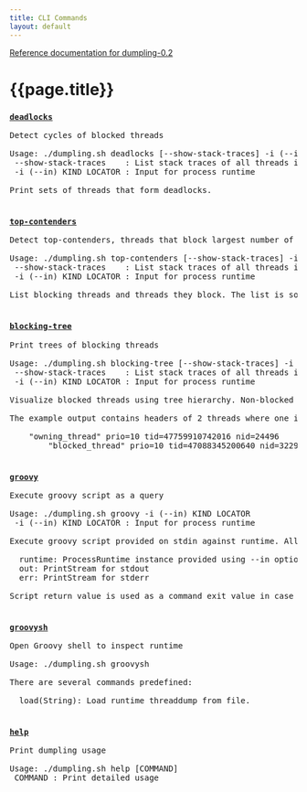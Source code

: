 ```yaml
---
title: CLI Commands
layout: default
---
```

[Reference documentation for dumpling-0.2](.)
# {{page.title}}
### [`deadlocks`](./apidocs/com/github/olivergondza/dumpling/query/Deadlocks.Command.html)

<pre style='word-wrap: break-word'>
Detect cycles of blocked threads

Usage: ./dumpling.sh deadlocks [--show-stack-traces] -i (--in) KIND LOCATOR
 --show-stack-traces    : List stack traces of all threads involved
 -i (--in) KIND LOCATOR : Input for process runtime

Print sets of threads that form deadlocks.

</pre>
### [`top-contenders`](./apidocs/com/github/olivergondza/dumpling/query/TopContenders.Command.html)

<pre style='word-wrap: break-word'>
Detect top-contenders, threads that block largest number of other threads

Usage: ./dumpling.sh top-contenders [--show-stack-traces] -i (--in) KIND LOCATOR
 --show-stack-traces    : List stack traces of all threads involved
 -i (--in) KIND LOCATOR : Input for process runtime

List blocking threads and threads they block. The list is sorted by the number of blocked threads.

</pre>
### [`blocking-tree`](./apidocs/com/github/olivergondza/dumpling/query/BlockingTree.Command.html)

<pre style='word-wrap: break-word'>
Print trees of blocking threads

Usage: ./dumpling.sh blocking-tree [--show-stack-traces] -i (--in) KIND LOCATOR
 --show-stack-traces    : List stack traces of all threads involved
 -i (--in) KIND LOCATOR : Input for process runtime

Visualize blocked threads using tree hierarchy. Non-blocked threads are the roots of tree hierarchies where parent-child relationship represents blocking-blocked situation. Leaves of such trees represents blocked but not blocking threads. Only either blocked or blocking threads are reported.

The example output contains headers of 2 threads where one is owning on monitor and the other is blocked trying to acquire it:

    "owning_thread" prio=10 tid=47759910742016 nid=24496
        "blocked_thread" prio=10 tid=47088345200640 nid=32297

</pre>
### [`groovy`](./apidocs/com/github/olivergondza/dumpling/cli/GroovyCommand.html)

<pre style='word-wrap: break-word'>
Execute groovy script as a query

Usage: ./dumpling.sh groovy -i (--in) KIND LOCATOR
 -i (--in) KIND LOCATOR : Input for process runtime

Execute groovy script provided on stdin against runtime. All Dumpling DSL classes and methods are imported. Available variables:

  runtime: ProcessRuntime instance provided using --in option
  out: PrintStream for stdout
  err: PrintStream for stderr

Script return value is used as a command exit value in case it is an Integer or Boolean.

</pre>
### [`groovysh`](./apidocs/com/github/olivergondza/dumpling/cli/GroovyshCommand.html)

<pre style='word-wrap: break-word'>
Open Groovy shell to inspect runtime

Usage: ./dumpling.sh groovysh

There are several commands predefined:

  load(String): Load runtime threaddump from file.

</pre>
### [`help`](./apidocs/com/github/olivergondza/dumpling/cli/HelpCommand.html)

<pre style='word-wrap: break-word'>
Print dumpling usage

Usage: ./dumpling.sh help [COMMAND]
 COMMAND : Print detailed usage

</pre>
